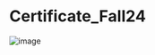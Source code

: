 # Certificate_Fall24

![image](https://github.com/user-attachments/assets/54c4b5b7-7ab1-4f58-977a-40005ba2451f)
